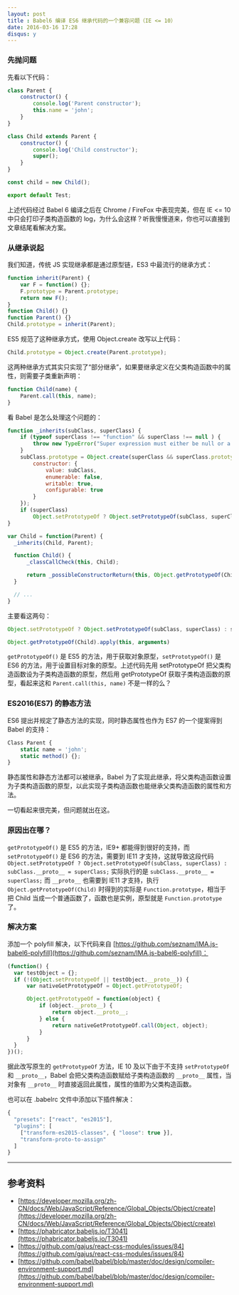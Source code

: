```yaml
---
layout: post
title : Babel6 编译 ES6 继承代码的一个兼容问题（IE <= 10）
date: 2016-03-16 17:28
disqus: y
---
```


### 先抛问题

先看以下代码：

```js
class Parent {
	constructor() {
		console.log('Parent constructor');
		this.name = 'john';
	}
}

class Child extends Parent {
	constructor() {
		console.log('Child constructor');
		super();
	}
}

const child = new Child();

export default Test;
```

上述代码经过 Babel 6 编译之后在 Chrome / FireFox 中表现完美，但在 IE <= 10 中只会打印子类构造函数的 log，为什么会这样？听我慢慢道来，你也可以直接到文章结尾看解决方案。

### 从继承说起

我们知道，传统 JS 实现继承都是通过原型链，ES3 中最流行的继承方式：

```js
function inherit(Parent) {
	var F = function() {};
	F.prototype = Parent.prototype;
	return new F();
}
function Child() {}
function Parent() {}
Child.prototype = inherit(Parent);
```

ES5 规范了这种继承方式，使用 Object.create 改写以上代码：

```js
Child.prototype = Object.create(Parent.prototype);
```

这两种继承方式其实只实现了“部分继承”，如果要继承定义在父类构造函数中的属性，则需要子类重新声明：

```js
function Child(name) {
	Parent.call(this, name);
}
```

看 Babel 是怎么处理这个问题的：

```js
function _inherits(subClass, superClass) {
    if (typeof superClass !== "function" && superClass !== null ) {
        throw new TypeError("Super expression must either be null or a function, not " + typeof superClass);
    }
    subClass.prototype = Object.create(superClass && superClass.prototype, {
        constructor: {
            value: subClass,
            enumerable: false,
            writable: true,
            configurable: true
        }
    });
    if (superClass)
        Object.setPrototypeOf ? Object.setPrototypeOf(subClass, superClass) : subClass.__proto__ = superClass;
}

var Child = function(Parent) {
  _inherits(Child, Parent);

  function Child() {
      _classCallCheck(this, Child);

      return _possibleConstructorReturn(this, Object.getPrototypeOf(Child).apply(this, arguments));
  }

  // ...
}
```

主要看这两句：

```js
Object.setPrototypeOf ? Object.setPrototypeOf(subClass, superClass) : subClass.__proto__ = superClass;

Object.getPrototypeOf(Child).apply(this, arguments)
```

`getPrototypeOf()` 是 ES5 的方法，用于获取对象原型，`setPrototypeOf()` 是 ES6 的方法，用于设置目标对象的原型。上述代码先用 setPrototypeOf 把父类构造函数设为子类构造函数的原型，然后用 getPrototypeOf 获取子类构造函数的原型，看起来这和 `Parent.call(this, name)` 不是一样的么？

### ES2016(ES7) 的静态方法

ES6 提出并规定了静态方法的实现，同时静态属性也作为 ES7 的一个提案得到 Babel 的支持：

```js
Class Parent {
	static name = 'john';
	static method() {};
}
```

静态属性和静态方法都可以被继承，Babel 为了实现此继承，将父类构造函数设置为子类构造函数的原型，以此实现子类构造函数也能继承父类构造函数的属性和方法。

一切看起来很完美，但问题就出在这。

### 原因出在哪？

`getPrototypeOf()` 是 ES5 的方法，IE9+ 都能得到很好的支持，而 `setPrototypeOf()` 是 ES6 的方法，需要到 IE11 才支持，这就导致这段代码 `Object.setPrototypeOf ? Object.setPrototypeOf(subClass, superClass) : subClass.__proto__ = superClass;` 实际执行的是 `subClass.__proto__ = superClass;` 而 `__proto__` 也需要到 IE11 才支持，执行 `Object.getPrototypeOf(Child)` 时得到的实际是 `Function.prototype`，相当于把 Child 当成一个普通函数了，函数也是实例，原型就是 `Function.prototype` 了。


### 解决方案

添加一个 polyfill 解决，以下代码来自 [https://github.com/seznam/IMA.js-babel6-polyfill](https://github.com/seznam/IMA.js-babel6-polyfill)：

```js
(function() {
  var testObject = {};
  if (!(Object.setPrototypeOf || testObject.__proto__)) {
      var nativeGetPrototypeOf = Object.getPrototypeOf;

      Object.getPrototypeOf = function(object) {
          if (object.__proto__) {
              return object.__proto__;
          } else {
              return nativeGetPrototypeOf.call(Object, object);
          }
      }
  }
})();
```

据此改写原生的 `getPrototypeOf` 方法，IE 10 及以下由于不支持 `setPrototypeOf` 和 `__proto__`，Babel 会把父类构造函数赋给子类构造函数的 `__proto__` 属性，当对象有 `__proto__` 时直接返回此属性，属性的值即为父类构造函数。

也可以在 .babelrc 文件中添加以下插件解决：

```js
{
  "presets": ["react", "es2015"],
  "plugins": [
    ["transform-es2015-classes", { "loose": true }],
    "transform-proto-to-assign"
  ]
}
```

---

## 参考资料

- [https://developer.mozilla.org/zh-CN/docs/Web/JavaScript/Reference/Global_Objects/Object/create](https://developer.mozilla.org/zh-CN/docs/Web/JavaScript/Reference/Global_Objects/Object/create)
- [https://phabricator.babeljs.io/T3041](https://phabricator.babeljs.io/T3041)
- [https://github.com/gajus/react-css-modules/issues/84](https://github.com/gajus/react-css-modules/issues/84)
- [https://github.com/babel/babel/blob/master/doc/design/compiler-environment-support.md](https://github.com/babel/babel/blob/master/doc/design/compiler-environment-support.md)
